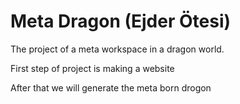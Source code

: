 # Meta Dragon (Ejder Ötesi)

The project of a meta workspace in a dragon world.

First step of project is making a website

After that we will generate the meta born drogon
